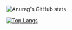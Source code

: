 
<!---
Backrooms-557/Backrooms-557 is a ✨ special ✨ repository because its `README.md` (this file) appears on your GitHub profile.
You can click the Preview link to take a look at your changes.
--->

![Anurag's GitHub stats](https://github-readme-stats.vercel.app/api?username=Backrooms-557&show_icons=true&theme=dark)

[![Top Langs](https://github-readme-stats.vercel.app/api/top-langs/?username=Backrooms-557)](https://github.com/Backrooms-557/github-readme-stats)
